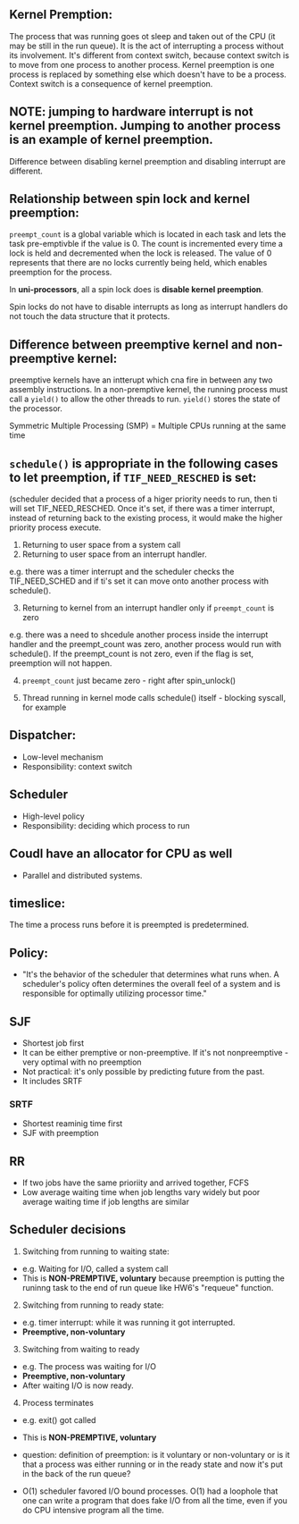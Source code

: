 ## Kernel Premption: 

The process that was running goes ot sleep and taken out of the CPU (it may be still in the run queue). It is the act of interrupting a process without its involvement. It's different from context switch, because context switch is to move from one process to another process. Kernel preemption is one process is replaced by something else which doesn't have to be a process. Context switch is a consequence of kernel preemption.

## NOTE: jumping to hardware interrupt is not kernel preemption. Jumping to another process is an example of kernel preemption.
 
Difference between disabling kernel preemption and disabling interrupt are different.

## Relationship between spin lock and kernel preemption:

<code>preempt_count</code> is a global variable which is located in each task and lets the task pre-emptivble if the value is 0. The count is incremented every time a lock is held and decremented when the lock is released. The value of 0 represents that there are no locks currently being held, which enables preemption for the process. 

In **uni-processors**, all a spin lock does is **disable kernel preemption**.

Spin locks do not have to disable interrupts as long as interrupt handlers do not touch the data structure that it protects. 

## Difference between preemptive kernel and non-preemptive kernel: 

preemptive kernels have an intterupt which cna fire in between any two assembly instructions. In a non-premptive kernel, the running process must call a <code>yield()</code> to allow the other threads to run. <code>yield()</code> stores the state of the processor.

Symmetric Multiple Processing (SMP) = Multiple CPUs running at the same time

## <code>schedule()</code> is appropriate in the following cases to let preemption, if <code>TIF_NEED_RESCHED</code> is set:

(scheduler decided that a process of a higer priority needs to run, then ti will set TIF_NEED_RESCHED. Once it's set, if there was a timer interrupt, instead of returning back to the existing process, it would make the higher priority process execute. 

1. Returning to user space from a system call
2. Returning to user space from an interrupt handler. 

e.g. there was a timer interrupt and the scheduler checks the TIF_NEED_SCHED and if ti's set it can move onto another process with schedule().

3. Returning to kernel from an interrupt handler only if <code>preempt_count</code> is zero

e.g. there was a need to shcedule another process inside the interrupt handler and the preempt_count was zero, another process would run with schedule(). If the preempt_count is not zero, even if the flag is set, preemption will not happen.

4. <code>preempt_count</code> just became zero - right after spin_unlock()

5. Thread running in kernel mode calls schedule() itself - blocking syscall, for example


## Dispatcher:
* Low-level mechanism
* Responsibility: context switch

## Scheduler
* High-level policy
* Responsibility: deciding which process to run

## Coudl have an allocator for CPU as well
* Parallel and distributed systems. 

## timeslice:
The time a process runs before it is preempted is predetermined. 

## Policy:
* "It's the behavior of the scheduler that determines what runs when. A scheduler's policy often determines the overall feel of a system and is responsible for optimally utilizing processor time."

## SJF
* Shortest job first 
* It can be either premptive or non-preemptive. If it's not nonpreemptive - very optimal with no preemption
* Not practical: it's only possible by predicting future from the past.
* It includes SRTF

### SRTF 
* Shortest reaminig time first
* SJF with preemption

## RR
* If two jobs have the same prioriity and arrived together, FCFS
* Low average waiting time when job lengths vary widely but poor average waiting time if job lengths are similar

## Scheduler decisions
1. Switching from running to waiting state: 
* e.g. Waiting for I/O, called a system call
* This is **NON-PREMPTIVE, voluntary** because preemption is putting the runinng task to the end of run queue like HW6's "requeue" function.
2. Switching from running to ready state: 
* e.g. timer interrupt: while it was running it got interrupted. 
* **Preemptive, non-voluntary**
3. Switching from waiting to ready
* e.g. The process was waiting for I/O
* **Preemptive, non-voluntary** 
* After waiting I/O is now ready.
4. Process terminates
* e.g. exit() got called 
* This is **NON-PREMPTIVE, voluntary**
* question: definition of preemption: is it voluntary or non-voluntary or is it that a process was either running or in the ready state and now it's put in the back of the run queue?

* O(1) scheduler favored I/O bound processes. O(1) had a loophole that one can write a program that does fake I/O from all the time, even if you do CPU intensive program all the time. 
